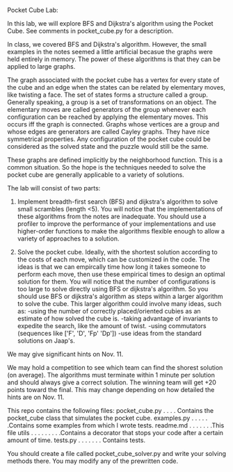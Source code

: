 Pocket Cube Lab:

In this lab, we will explore BFS and Dijkstra's algorithm using the Pocket Cube. See comments in pocket_cube.py for a description.

In class, we covered BFS and Dijkstra's algorithm. However, the small examples in the notes seemed a little artificial becasue the graphs were held entirely in memory. The power of these algorithms is that they can be applied to large graphs.

The graph associated with the pocket cube has a vertex for every state of the cube and an edge when the states can be related by elementary moves, like twisting a face. The set of states forms a structure called a group. Generally speaking, a group is a set of transformations on an object. The elementary moves are called generators of the group whenever each configuration can be reached by applying the elementary moves. This occurs iff the graph is connected. Graphs whose vertices are a group and whose edges are generators are called Cayley graphs. They have nice symmetrical properties. Any configuration of the pocket cube could be considered as the solved state and the puzzle would still be the same.

These graphs are defined implicitly by the neighborhood function. This is a common situation. So the hope is the techniques needed to solve the pocket cube are generally applicable to a variety of solutions.

The lab will consist of two parts:

1. Implement breadth-first search (BFS) and dijkstra's algorithm to solve small scrambles (length <5). You will notice that the implementations of these algorithms from the notes are inadequate. You should use a profiler to improve the performance of your implementations and use higher-order functions to make the algorithms flexible enough to allow a variety of approaches to a solution.

2. Solve the pocket cube. Ideally, with the shortest solution according to the costs of each move, which can be customized in the code. The ideas is that we can empircally time how long it takes someone to perform each move, then use these empirical times to design an optimal solution for them. You will notice that the number of configurations is too large to solve directly using BFS or dijkstra's algorithm. So you should use BFS or dijkstra's algorithm as steps within a larger algorithm to solve the cube. This larger algorithm could involve many ideas, such as:
   -using the number of correctly placed/oriented cubies as an estimate of how solved the cube is.
   -taking advantage of invariants to expedite the search, like the amount of twist.
   -using commutators (sequences like ['F', 'D', 'Fp' 'Dp'])
   -use ideas from the standard solutions on Jaap's.

We may give significant hints on Nov. 11.

We may hold a competition to see which team can find the shorest solution (on average). The algorithms must terminate within 1 minute per solution and should always give a correct solution. The winning team will get +20 points toward the final. This may change depending on how detailed the hints are on Nov. 11.

This repo contains the following files:
pocket_cube.py . . . . Contains the pocket_cube class that simulates the pocket cube.
examples.py . . . . . .Contains some examples from which I wrote tests.
readme.md . . . . . . .This file
utils . . . . . . . . .Contains a decorator that stops your code after a certain amount of time.
tests.py . . . . . . . Contains tests.

You should create a file called pocket_cube_solver.py and write your solving methods there.
You may modify any of the prewritten code.
